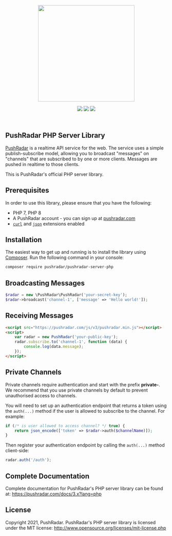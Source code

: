 <p align="center"><a href="https://pushradar.com" target="_blank"><img src="https://pushradar.com/images/logo/pushradar-logo-dark.svg" width="300"></a></p>

<p align="center">
    <a href="https://packagist.org/packages/pushradar/pushradar-server-php"><img src="https://img.shields.io/packagist/v/pushradar/pushradar-server-php?cacheSeconds=60&color=5b86e5"></a>
    <a href="https://packagist.org/packages/pushradar/pushradar-server-php"><img src="https://img.shields.io/packagist/dt/pushradar/pushradar-server-php?cacheSeconds=60&color=5b86e5"></a>
    <a href="https://packagist.org/packages/pushradar/pushradar-server-php"><img src="https://img.shields.io/packagist/l/pushradar/pushradar-server-php?cacheSeconds=60&color=5b86e5"></a>
</p>
<br />

## PushRadar PHP Server Library

[PushRadar](https://pushradar.com) is a realtime API service for the web. The service uses a simple publish-subscribe model, allowing you to broadcast "messages" on "channels" that are subscribed to by one or more clients. Messages are pushed in realtime to those clients.

This is PushRadar's official PHP server library.

## Prerequisites

In order to use this library, please ensure that you have the following:

- PHP 7, PHP 8
- A PushRadar account - you can sign up at [pushradar.com](https://pushradar.com)
- [`curl`](https://secure.php.net/manual/en/book.curl.php) and [`json`](https://secure.php.net/manual/en/book.json.php) extensions enabled

## Installation

The easiest way to get up and running is to install the library using [Composer](http://getcomposer.org/). Run the following command in your console:

```bash
composer require pushradar/pushradar-server-php
```

## Broadcasting Messages

```php
$radar = new \PushRadar\PushRadar('your-secret-key');
$radar->broadcast('channel-1', ['message' => 'Hello world!']);
```

## Receiving Messages

```html
<script src="https://pushradar.com/js/v3/pushradar.min.js"></script>
<script>
    var radar = new PushRadar('your-public-key');
    radar.subscribe.to('channel-1', function (data) {
        console.log(data.message);
    });
</script>
```

## Private Channels

Private channels require authentication and start with the prefix **private-**. We recommend that you use private channels by default to prevent unauthorised access to channels.

You will need to set up an authentication endpoint that returns a token using the `auth(...)` method if the user is allowed to subscribe to the channel. For example:

```php
if (/* is user allowed to access channel? */ true) {
    return json_encode(['token' => $radar->auth($channelName)]);
}
```

Then register your authentication endpoint by calling the `auth(...)` method client-side:

```javascript
radar.auth('/auth');
```

## Complete Documentation

Complete documentation for PushRadar's PHP server library can be found at: <https://pushradar.com/docs/3.x?lang=php>

## License

Copyright 2021, PushRadar. PushRadar's PHP server library is licensed under the MIT license:
http://www.opensource.org/licenses/mit-license.php